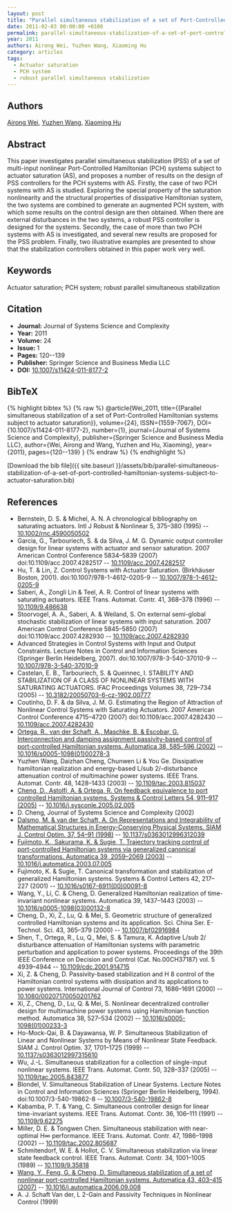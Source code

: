 ```yaml
---
layout: post
title: "Parallel simultaneous stabilization of a set of Port-Controlled Hamiltonian systems subject to actuator saturation"
date: 2011-02-03 00:00:00 +0100
permalink: parallel-simultaneous-stabilization-of-a-set-of-port-controlled-hamiltonian-systems-subject-to-actuator-saturation
year: 2011
authors: Airong Wei, Yuzhen Wang, Xiaoming Hu
category: articles
tags:
  - Actuator saturation
  - PCH system
  - robust parallel simultaneous stabilization
---
```

 
## Authors
[Airong Wei](authors/airong-wei), [Yuzhen Wang](authors/yuzhen-wang), [Xiaoming Hu](authors/xiaoming-hu)
 
## Abstract
This paper investigates parallel simultaneous stabilization (PSS) of a set of multi-input nonlinear Port-Controlled Hamiltonian (PCH) systems subject to actuator saturation (AS), and proposes a number of results on the design of PSS controllers for the PCH systems with AS. Firstly, the case of two PCH systems with AS is studied. Exploring the special property of the saturation nonlinearity and the structural properties of dissipative Hamiltonian system, the two systems are combined to generate an augmented PCH system, with which some results on the control design are then obtained. When there are external disturbances in the two systems, a robust PSS controller is designed for the systems. Secondly, the case of more than two PCH systems with AS is investigated, and several new results are proposed for the PSS problem. Finally, two illustrative examples are presented to show that the stabilization controllers obtained in this paper work very well.
 
## Keywords
Actuator saturation; PCH system; robust parallel simultaneous stabilization
 
## Citation
- **Journal:** Journal of Systems Science and Complexity
- **Year:** 2011
- **Volume:** 24
- **Issue:** 1
- **Pages:** 120--139
- **Publisher:** Springer Science and Business Media LLC
- **DOI:** [10.1007/s11424-011-8177-2](https://doi.org/10.1007/s11424-011-8177-2)
 
## BibTeX
{% highlight bibtex %}
{% raw %}
@article{Wei_2011,
  title={{Parallel simultaneous stabilization of a set of Port-Controlled Hamiltonian systems subject to actuator saturation}},
  volume={24},
  ISSN={1559-7067},
  DOI={10.1007/s11424-011-8177-2},
  number={1},
  journal={Journal of Systems Science and Complexity},
  publisher={Springer Science and Business Media LLC},
  author={Wei, Airong and Wang, Yuzhen and Hu, Xiaoming},
  year={2011},
  pages={120--139}
}
{% endraw %}
{% endhighlight %}
 
[Download the bib file]({{ site.baseurl }}/assets/bib/parallel-simultaneous-stabilization-of-a-set-of-port-controlled-hamiltonian-systems-subject-to-actuator-saturation.bib)
 
## References
- Bernstein, D. S. & Michel, A. N. A chronological bibliography on saturating actuators. Intl J Robust &amp; Nonlinear 5, 375–380 (1995) -- [10.1002/rnc.4590050502](https://doi.org/10.1002/rnc.4590050502)
- Garcia, G., Tarbouriech, S. & da Silva, J. M. G. Dynamic output controller design for linear systems with actuator and sensor saturation. 2007 American Control Conference 5834–5839 (2007) doi:10.1109/acc.2007.4282517 -- [10.1109/acc.2007.4282517](https://doi.org/10.1109/acc.2007.4282517)
- Hu, T. & Lin, Z. Control Systems with Actuator Saturation. (Birkhäuser Boston, 2001). doi:10.1007/978-1-4612-0205-9 -- [10.1007/978-1-4612-0205-9](https://doi.org/10.1007/978-1-4612-0205-9)
- Saberi, A., Zongli Lin & Teel, A. R. Control of linear systems with saturating actuators. IEEE Trans. Automat. Contr. 41, 368–378 (1996) -- [10.1109/9.486638](https://doi.org/10.1109/9.486638)
- Stoorvogel, A. A., Saberi, A. & Weiland, S. On external semi-global stochastic stabilization of linear systems with input saturation. 2007 American Control Conference 5845–5850 (2007) doi:10.1109/acc.2007.4282930 -- [10.1109/acc.2007.4282930](https://doi.org/10.1109/acc.2007.4282930)
- Advanced Strategies in Control Systems with Input and Output Constraints. Lecture Notes in Control and Information Sciences (Springer Berlin Heidelberg, 2007). doi:10.1007/978-3-540-37010-9 -- [10.1007/978-3-540-37010-9](https://doi.org/10.1007/978-3-540-37010-9)
- Castelan, E. B., Tarbouriech, S. & Queinnec, I. STABILITY AND STABILIZATION OF A CLASS OF NONLINEAR SYSTEMS WITH SATURATING ACTUATORS. IFAC Proceedings Volumes 38, 729–734 (2005) -- [10.3182/20050703-6-cz-1902.00777](https://doi.org/10.3182/20050703-6-cz-1902.00777)
- Coutinho, D. F. & da Silva, J. M. G. Estimating the Region of Attraction of Nonlinear Control Systems with Saturating Actuators. 2007 American Control Conference 4715–4720 (2007) doi:10.1109/acc.2007.4282430 -- [10.1109/acc.2007.4282430](https://doi.org/10.1109/acc.2007.4282430)
- [Ortega, R., van der Schaft, A., Maschke, B. & Escobar, G. Interconnection and damping assignment passivity-based control of port-controlled Hamiltonian systems. Automatica 38, 585–596 (2002)](interconnection-and-damping-assignment-passivity-based-control-of-port-controlled-hamiltonian-systems) -- [10.1016/s0005-1098(01)00278-3](https://doi.org/10.1016/s0005-1098(01)00278-3)
- Yuzhen Wang, Daizhan Cheng, Chunwen Li & You Ge. Dissipative hamiltonian realization and energy-based L/sub 2/-disturbance attenuation control of multimachine power systems. IEEE Trans. Automat. Contr. 48, 1428–1433 (2003) -- [10.1109/tac.2003.815037](https://doi.org/10.1109/tac.2003.815037)
- [Cheng, D., Astolfi, A. & Ortega, R. On feedback equivalence to port controlled Hamiltonian systems. Systems &amp; Control Letters 54, 911–917 (2005)](on-feedback-equivalence-to-port-controlled-hamiltonian-systems) -- [10.1016/j.sysconle.2005.02.005](https://doi.org/10.1016/j.sysconle.2005.02.005)
- D. Cheng, Journal of Systems Science and Complexity (2002)
- [Dalsmo, M. & van der Schaft, A. On Representations and Integrability of Mathematical Structures in Energy-Conserving Physical Systems. SIAM J. Control Optim. 37, 54–91 (1998)](on-representations-and-integrability-of-mathematical-structures-in-energy-conserving-physical-systems) -- [10.1137/s0363012996312039](https://doi.org/10.1137/s0363012996312039)
- [Fujimoto, K., Sakurama, K. & Sugie, T. Trajectory tracking control of port-controlled Hamiltonian systems via generalized canonical transformations. Automatica 39, 2059–2069 (2003)](trajectory-tracking-control-of-port-controlled-hamiltonian-systems-via-generalized-canonical-transformations) -- [10.1016/j.automatica.2003.07.005](https://doi.org/10.1016/j.automatica.2003.07.005)
- Fujimoto, K. & Sugie, T. Canonical transformation and stabilization of generalized Hamiltonian systems. Systems &amp; Control Letters 42, 217–227 (2001) -- [10.1016/s0167-6911(00)00091-8](https://doi.org/10.1016/s0167-6911(00)00091-8)
- Wang, Y., Li, C. & Cheng, D. Generalized Hamiltonian realization of time-invariant nonlinear systems. Automatica 39, 1437–1443 (2003) -- [10.1016/s0005-1098(03)00132-8](https://doi.org/10.1016/s0005-1098(03)00132-8)
- Cheng, D., Xi, Z., Lu, Q. & Mei, S. Geometric structure of generalized controlled Hamiltonian systems and its application. Sci. China Ser. E-Technol. Sci. 43, 365–379 (2000) -- [10.1007/bf02916984](https://doi.org/10.1007/bf02916984)
- Shen, T., Ortega, R., Lu, Q., Mei, S. & Tamura, K. Adaptive L/sub 2/ disturbance attenuation of Hamiltonian systems with parametric perturbation and application to power systems. Proceedings of the 39th IEEE Conference on Decision and Control (Cat. No.00CH37187) vol. 5 4939–4944 -- [10.1109/cdc.2001.914715](https://doi.org/10.1109/cdc.2001.914715)
- Xi, Z. & Cheng, D. Passivity-based stabilization and H 8 control of the Hamiltonian control systems with dissipation and its applications to power systems. International Journal of Control 73, 1686–1691 (2000) -- [10.1080/00207170050201762](https://doi.org/10.1080/00207170050201762)
- Xi, Z., Cheng, D., Lu, Q. & Mei, S. Nonlinear decentralized controller design for multimachine power systems using Hamiltonian function method. Automatica 38, 527–534 (2002) -- [10.1016/s0005-1098(01)00233-3](https://doi.org/10.1016/s0005-1098(01)00233-3)
- Ho-Mock-Qai, B. & Dayawansa, W. P. Simultaneous Stabilization of Linear and Nonlinear Systems by Means of Nonlinear State Feedback. SIAM J. Control Optim. 37, 1701–1725 (1999) -- [10.1137/s0363012997315610](https://doi.org/10.1137/s0363012997315610)
- Wu, J.-L. Simultaneous stabilization for a collection of single-input nonlinear systems. IEEE Trans. Automat. Contr. 50, 328–337 (2005) -- [10.1109/tac.2005.843877](https://doi.org/10.1109/tac.2005.843877)
- Blondel, V. Simultaneous Stabilization of Linear Systems. Lecture Notes in Control and Information Sciences (Springer Berlin Heidelberg, 1994). doi:10.1007/3-540-19862-8 -- [10.1007/3-540-19862-8](https://doi.org/10.1007/3-540-19862-8)
- Kabamba, P. T. & Yang, C. Simultaneous controller design for linear time-invariant systems. IEEE Trans. Automat. Contr. 36, 106–111 (1991) -- [10.1109/9.62275](https://doi.org/10.1109/9.62275)
- Miller, D. E. & Tongwen Chen. Simultaneous stabilization with near-optimal H∞ performance. IEEE Trans. Automat. Contr. 47, 1986–1998 (2002) -- [10.1109/tac.2002.805687](https://doi.org/10.1109/tac.2002.805687)
- Schmitendorf, W. E. & Hollot, C. V. Simultaneous stabilization via linear state feedback control. IEEE Trans. Automat. Contr. 34, 1001–1005 (1989) -- [10.1109/9.35818](https://doi.org/10.1109/9.35818)
- [Wang, Y., Feng, G. & Cheng, D. Simultaneous stabilization of a set of nonlinear port-controlled Hamiltonian systems. Automatica 43, 403–415 (2007)](simultaneous-stabilization-of-a-set-of-nonlinear-port-controlled-hamiltonian-systems) -- [10.1016/j.automatica.2006.09.008](https://doi.org/10.1016/j.automatica.2006.09.008)
- A. J. Schaft Van der, L 2-Gain and Passivity Techniques in Nonlinear Control (1999)

